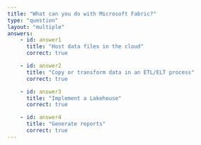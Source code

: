 ```yaml
---
title: "What can you do with Microsoft Fabric?"
type: "question"
layout: "multiple"
answers:
    - id: answer1
      title: "Host data files in the cloud"
      correct: true

    - id: answer2
      title: "Copy or transform data in an ETL/ELT process"
      correct: true

    - id: answer3
      title: "Implement a Lakehouse"
      correct: true

    - id: answer4
      title: "Generate reports"
      correct: true
---
```

